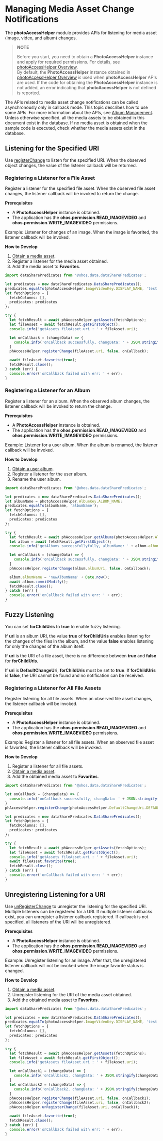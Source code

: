 # Managing Media Asset Change Notifications

The **photoAccessHelper** module provides APIs for listening for media asset (image, video, and album) changes.

> **NOTE**
>
> Before you start, you need to obtain a **PhotoAccessHelper** instance and apply for required permissions. For details, see [photoAccessHelper Overview](photoAccessHelper-overview.md).<br>
> By default, the **PhotoAccessHelper** instance obtained in [photoAccessHelper Overview](photoAccessHelper-overview.md) is used when **photoAccessHelper** APIs are used. If the code for obtaining the **PhotoAccessHelper** instance is not added, an error indicating that **photoAccessHelper** is not defined is reported.

The APIs related to media asset change notifications can be called asynchronously only in callback mode. This topic describes how to use some APIs. For more information about the APIs, see [Album Management](../reference/apis/js-apis-photoAccessHelper.md).
Unless otherwise specified, all the media assets to be obtained in this document exist in the database. If no media asset is obtained when the sample code is executed, check whether the media assets exist in the database.

## Listening for the Specified URI

Use [registerChange](../reference/apis/js-apis-photoAccessHelper.md#registerchange) to listen for the specified URI. When the observed object changes, the value of the listener callback will be returned.

### Registering a Listener for a File Asset

Register a listener for the specified file asset. When the observed file asset changes, the listener callback will be invoked to return the change.

**Prerequisites**

- A **PhotoAccessHelper** instance is obtained.
- The application has the **ohos.permission.READ_IMAGEVIDEO** and **ohos.permission.WRITE_IMAGEVIDEO** permissions.

Example: Listener for changes of an image. When the image is favorited, the listener callback will be invoked.

**How to Develop**

1. [Obtain a media asset](photoAccessHelper-resource-guidelines.md#obtaining-the-specified-media-assets).
2. Register a listener for the media asset obtained.
3. Add the media asset to **Favorites**.

```ts
import dataSharePredicates from '@ohos.data.dataSharePredicates';

let predicates = new dataSharePredicates.DataSharePredicates();
predicates.equalTo(photoAccessHelper.ImageVideoKey.DISPLAY_NAME, 'test.jpg');
let fetchOptions = {
  fetchColumns: [],
  predicates: predicates
};

try {
  let fetchResult = await phAccessHelper.getAssets(fetchOptions);
  let fileAsset = await fetchResult.getFirstObject();
  console.info('getAssets fileAsset.uri : ' + fileAsset.uri);

  let onCallback = (changeData) => {
    console.info('onCallback successfully, changData: ' + JSON.stringify(changeData));
  }
  phAccessHelper.registerChange(fileAsset.uri, false, onCallback);

  await fileAsset.favorite(true);
  fetchResult.close();
} catch (err) {
  console.error('onCallback failed with err: ' + err);
}
```

### Registering a Listener for an Album

Register a listener for an album. When the observed album changes, the listener callback will be invoked to return the change.

**Prerequisites**

- A **PhotoAccessHelper** instance is obtained.
- The application has the **ohos.permission.READ_IMAGEVIDEO** and **ohos.permission.WRITE_IMAGEVIDEO** permissions.

Example: Listener for a user album. When the album is renamed, the listener callback will be invoked.

**How to Develop**

1. [Obtain a user album](photoAccessHelper-userAlbum-guidelines.md#obtaining-a-user-album).
2. Register a listener for the user album.
3. Rename the user album.

```ts
import dataSharePredicates from '@ohos.data.dataSharePredicates';

let predicates = new dataSharePredicates.DataSharePredicates();
let albumName = photoAccessHelper.AlbumKey.ALBUM_NAME;
predicates.equalTo(albumName, 'albumName');
let fetchOptions = {
  fetchColumns: [],
  predicates: predicates
};

try {
  let fetchResult = await phAccessHelper.getAlbums(photoAccessHelper.AlbumType.USER, photoAccessHelper.AlbumSubtype.USER_GENERIC, fetchOptions);
  let album = await fetchResult.getFirstObject();
  console.info('getAlbums successfullyfully, albumName: ' + album.albumUri);

  let onCallback = (changeData) => {
    console.info('onCallback successfully, changData: ' + JSON.stringify(changeData));
  }
  phAccessHelper.registerChange(album.albumUri, false, onCallback);

  album.albumName = 'newAlbumName' + Date.now();
  await album.commitModify();
  fetchResult.close();
} catch (err) {
  console.error('onCallback failed with err: ' + err);
}
```

## Fuzzy Listening

You can set **forChildUris** to **true** to enable fuzzy listening.

If **uri** is an album URI, the value **true** of **forChildUris** enables listening for the changes of the files in the album, and the value **false** enables listening for only the changes of the album itself.

If **uri** is the URI of a file asset, there is no difference between **true** and **false** for **forChildUris**.

If **uri** is **DefaultChangeUri**, **forChildUris** must be set to **true**. If **forChildUris** is **false**, the URI cannot be found and no notification can be received.

### Registering a Listener for All File Assets

Register listening for all file assets. When an observed file asset changes, the listener callback will be invoked.

**Prerequisites**

- A **PhotoAccessHelper** instance is obtained.
- The application has the **ohos.permission.READ_IMAGEVIDEO** and **ohos.permission.WRITE_IMAGEVIDEO** permissions.

Example: Register a listener for all file assets. When an observed file asset is favorited, the listener callback will be invoked.

**How to Develop**

1. Register a listener for all file assets.
2. [Obtain a media asset](photoAccessHelper-resource-guidelines.md#obtaining-the-specified-media-assets).
3. Add the obtained media asset to **Favorites**.

```ts
import dataSharePredicates from '@ohos.data.dataSharePredicates';

let onCallback = (changeData) => {
  console.info('onCallback successfully, changData: ' + JSON.stringify(changeData));
}
phAccessHelper.registerChange(photoAccessHelper.DefaultChangeUri.DEFAULT_PHOTO_URI, true, onCallback);

let predicates = new dataSharePredicates.DataSharePredicates();
let fetchOptions = {
  fetchColumns: [],
  predicates: predicates
};

try {
  let fetchResult = await phAccessHelper.getAssets(fetchOptions);
  let fileAsset = await fetchResult.getFirstObject();
  console.info('getAssets fileAsset.uri : ' + fileAsset.uri);
  await fileAsset.favorite(true);
  fetchResult.close();
} catch (err) {
  console.error('onCallback failed with err: ' + err);
}
```

## Unregistering Listening for a URI

Use [unRegisterChange](../reference/apis/js-apis-photoAccessHelper.md#unregisterchange) to unregister the listening for the specified URI. Multiple listeners can be registered for a URI. If multiple listener callbacks exist, you can unregister a listener callback registered. If callback is not specified, all listeners of the URI will be unregistered.

**Prerequisites**

- A **PhotoAccessHelper** instance is obtained.
- The application has the **ohos.permission.READ_IMAGEVIDEO** and **ohos.permission.WRITE_IMAGEVIDEO** permissions.

Example: Unregister listening for an image. After that, the unregistered listener callback will not be invoked when the image favorite status is changed.

**How to Develop**

1. [Obtain a media asset](photoAccessHelper-resource-guidelines.md#obtaining-the-specified-media-assets).
2. Unregister listening for the URI of the media asset obtained.
3. Add the obtained media asset to **Favorites**.

```ts
import dataSharePredicates from '@ohos.data.dataSharePredicates';

let predicates = new dataSharePredicates.DataSharePredicates();
predicates.equalTo(photoAccessHelper.ImageVideoKey.DISPLAY_NAME, 'test.jpg');
let fetchOptions = {
  fetchColumns: [],
  predicates: predicates
};

try {
  let fetchResult = await phAccessHelper.getAssets(fetchOptions);
  let fileAsset = await fetchResult.getFirstObject();
  console.info('getAssets fileAsset.uri : ' + fileAsset.uri);

  let onCallback1 = (changeData) => {
    console.info('onCallback1, changData: ' + JSON.stringify(changeData));
  }
  let onCallback2 = (changeData) => {
    console.info('onCallback2, changData: ' + JSON.stringify(changeData));
  }
  phAccessHelper.registerChange(fileAsset.uri, false, onCallback1);
  phAccessHelper.registerChange(fileAsset.uri, false, onCallback2);
  phAccessHelper.unRegisterChange(fileAsset.uri, onCallback1);

  await fileAsset.favorite(true);
  fetchResult.close();
} catch (err) {
  console.error('onCallback failed with err: ' + err);
}
```
